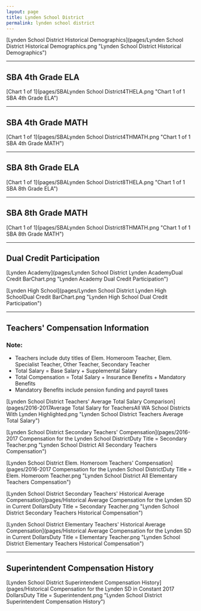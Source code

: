 ```yaml
---
layout: page
title: Lynden School District
permalink: lynden school district
---
```



[Lynden School District Historical Demographics](pages/Lynden School District Historical Demographics.png "Lynden School District Historical Demographics")

___

## SBA 4th Grade ELA

[Chart 1 of 1](pages/SBALynden School District4THELA.png "Chart 1 of 1 SBA 4th Grade ELA")


___

## SBA 4th Grade MATH

[Chart 1 of 1](pages/SBALynden School District4THMATH.png "Chart 1 of 1 SBA 4th Grade MATH")


___

## SBA 8th Grade ELA

[Chart 1 of 1](pages/SBALynden School District8THELA.png "Chart 1 of 1 SBA 8th Grade ELA")


___

## SBA 8th Grade MATH

[Chart 1 of 1](pages/SBALynden School District8THMATH.png "Chart 1 of 1 SBA 8th Grade MATH")


___

## Dual Credit Participation

[Lynden Academy](pages/Lynden School District Lynden AcademyDual Credit BarChart.png "Lynden Academy Dual Credit Participation")

[Lynden High School](pages/Lynden School District Lynden High SchoolDual Credit BarChart.png "Lynden High School Dual Credit Participation")


___

## Teachers' Compensation Information
### Note:
- Teachers include duty titles of Elem. Homeroom Teacher, Elem. Specialist Teacher, Other Teacher, Secondary Teacher
- Total Salary = Base Salary + Supplemental Salary
- Total Compensation = Total Salary + Insurance Benefits + Mandatory Benefits
- Mandatory Benefits include pension funding and payroll taxes

[Lynden School District Teachers' Average Total Salary Comparison](pages/2016-2017Average Total Salary for TeachersAll WA School Districts With Lynden Highlighted.png "Lynden School District Teachers Average Total Salary")

[Lynden School District Secondary Teachers' Compensation](pages/2016-2017 Compensation for the Lynden School DistrictDuty Title = Secondary Teacher.png "Lynden School District All Secondary Teachers Compensation")

[Lynden School District Elem. Homeroom Teachers' Compensation](pages/2016-2017 Compensation for the Lynden School DistrictDuty Title = Elem. Homeroom Teacher.png "Lynden School District All Elementary Teachers Compensation")

[Lynden School District Secondary Teachers' Historical Average Compensation](pages/Historical Average Compensation for the Lynden SD in Current DollarsDuty Title = Secondary Teacher.png "Lynden School District Secondary Teachers Historical Compensation")

[Lynden School District Elementary Teachers' Historical Average Compensation](pages/Historical Average Compensation for the Lynden SD in Current DollarsDuty Title = Elementary Teacher.png "Lynden School District Elementary Teachers Historical Compensation")


___

## Superintendent Compensation History

[Lynden School District Superintendent Compensation History](pages/Historical Compensation for the Lynden SD in Constant 2017 DollarsDuty Title = Superintendent.png "Lynden School District Superintendent Compensation History")

